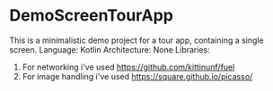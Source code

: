 # DemoScreenTourApp
This is a minimalistic demo project for a tour app, containing a single screen.
Language: Kotlin
Architecture: None
Libraries:
1) For networking i've used https://github.com/kittinunf/fuel  
2) For image handling i've used https://square.github.io/picasso/


